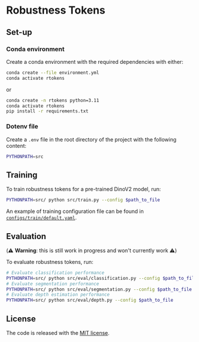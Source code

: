 # Robustness Tokens

## Set-up
### Conda environment
Create a conda environment with the required dependencies with either:

```bash
conda create --file environment.yml
conda activate rtokens
```

or

```bash
conda create -n rtokens python=3.11
conda activate rtokens
pip install -r requirements.txt
```

### Dotenv file
Create a `.env` file in the root directory of the project with the following content:

```bash
PYTHONPATH=src
```

## Training
To train robustness tokens for a pre-trained DinoV2 model, run:

```bash
PYTHONPATH=src/ python src/train.py --config $path_to_file
```

An example of training configuration file can be found in [`configs/train/default.yaml`](configs/train/default.yaml).

## Evaluation
(⚠️ **Warning**: this is still work in progress and won't currently work ⚠️)

To evaluate robustness tokens, run:
```bash
# Evaluate classification performance
PYTHONPATH=src/ python src/eval/classification.py --config $path_to_file
# Evaluate segmentation performance
PYTHONPATH=src/ python src/eval/segmentation.py --config $path_to_file
# Evaluate depth estimation performance
PYTHONPATH=src/ python src/eval/depth.py --config $path_to_file
```

##  License
The code is released with the [MIT license](LICENSE).
